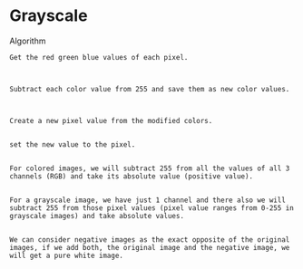 # Grayscale
Algorithm 


    Get the red green blue values of each pixel.
    
    
    
    Subtract each color value from 255 and save them as new color values.
    
    
    
    Create a new pixel value from the modified colors.
    
    
    set the new value to the pixel.
    
    
    For colored images, we will subtract 255 from all the values of all 3 channels (RGB) and take its absolute value (positive value).
    
    
    For a grayscale image, we have just 1 channel and there also we will subtract 255 from those pixel values (pixel value ranges from 0-255 in grayscale images) and take absolute values.
    
    
    We can consider negative images as the exact opposite of the original images, if we add both, the original image and the negative image, we will get a pure white image.
